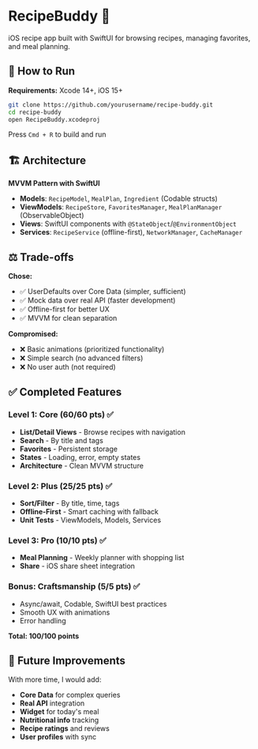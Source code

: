 # RecipeBuddy 🍳

iOS recipe app built with SwiftUI for browsing recipes, managing favorites, and meal planning.

## 🚀 How to Run

**Requirements:** Xcode 14+, iOS 15+

```bash
git clone https://github.com/yourusername/recipe-buddy.git
cd recipe-buddy
open RecipeBuddy.xcodeproj
```
Press `Cmd + R` to build and run

## 🏗 Architecture

**MVVM Pattern with SwiftUI**
- **Models**: `RecipeModel`, `MealPlan`, `Ingredient` (Codable structs)
- **ViewModels**: `RecipeStore`, `FavoritesManager`, `MealPlanManager` (ObservableObject)
- **Views**: SwiftUI components with `@StateObject`/`@EnvironmentObject`
- **Services**: `RecipeService` (offline-first), `NetworkManager`, `CacheManager`

## ⚖️ Trade-offs

**Chose:**
- ✅ UserDefaults over Core Data (simpler, sufficient)
- ✅ Mock data over real API (faster development)
- ✅ Offline-first for better UX
- ✅ MVVM for clean separation

**Compromised:**
- ❌ Basic animations (prioritized functionality)
- ❌ Simple search (no advanced filters)
- ❌ No user auth (not required)

## ✅ Completed Features

### Level 1: Core (60/60 pts) ✅
- **List/Detail Views** - Browse recipes with navigation
- **Search** - By title and tags
- **Favorites** - Persistent storage
- **States** - Loading, error, empty states
- **Architecture** - Clean MVVM structure

### Level 2: Plus (25/25 pts) ✅
- **Sort/Filter** - By title, time, tags
- **Offline-First** - Smart caching with fallback
- **Unit Tests** - ViewModels, Models, Services

### Level 3: Pro (10/10 pts) ✅
- **Meal Planning** - Weekly planner with shopping list
- **Share** - iOS share sheet integration

### Bonus: Craftsmanship (5/5 pts) ✅
- Async/await, Codable, SwiftUI best practices
- Smooth UX with animations
- Error handling

**Total: 100/100 points**

## 🚀 Future Improvements

With more time, I would add:
- **Core Data** for complex queries
- **Real API** integration
- **Widget** for today's meal
- **Nutritional info** tracking
- **Recipe ratings** and reviews
- **User profiles** with sync